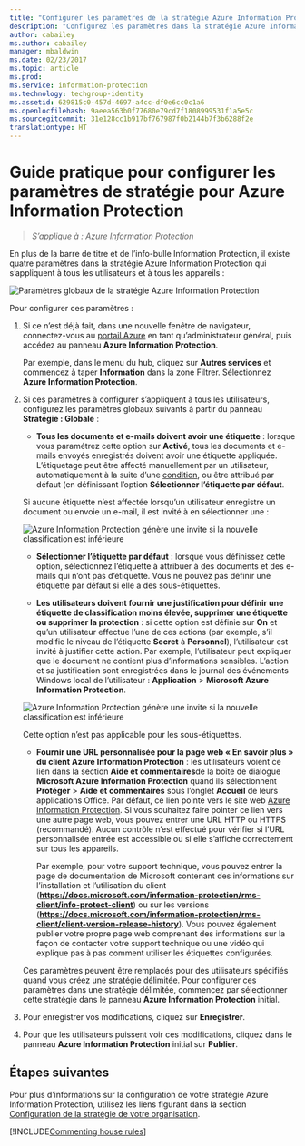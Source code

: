 ```yaml
---
title: "Configurer les paramètres de la stratégie Azure Information Protection"
description: "Configurez les paramètres dans la stratégie Azure Information Protection qui s’appliquent à tous les utilisateurs et à tous les appareils."
author: cabailey
ms.author: cabailey
manager: mbaldwin
ms.date: 02/23/2017
ms.topic: article
ms.prod: 
ms.service: information-protection
ms.technology: techgroup-identity
ms.assetid: 629815c0-457d-4697-a4cc-df0e6cc0c1a6
ms.openlocfilehash: 9aeea563b0f77680e79cd7f1808999531f1a5e5c
ms.sourcegitcommit: 31e128cc1b917bf767987f0b2144b7f3b6288f2e
translationtype: HT
---
```

# <a name="how-to-configure-the-policy-settings-for-azure-information-protection"></a>Guide pratique pour configurer les paramètres de stratégie pour Azure Information Protection

>*S’applique à : Azure Information Protection*

En plus de la barre de titre et de l’info-bulle Information Protection, il existe quatre paramètres dans la stratégie Azure Information Protection qui s’appliquent à tous les utilisateurs et à tous les appareils :

![Paramètres globaux de la stratégie Azure Information Protection](../media/info-protect-policy-settings.png)


Pour configurer ces paramètres :

1. Si ce n’est déjà fait, dans une nouvelle fenêtre de navigateur, connectez-vous au [portail Azure](https://portal.azure.com) en tant qu’administrateur général, puis accédez au panneau **Azure Information Protection**. 
    
    Par exemple, dans le menu du hub, cliquez sur **Autres services** et commencez à taper **Information** dans la zone Filtrer. Sélectionnez **Azure Information Protection**.

2. Si ces paramètres à configurer s’appliquent à tous les utilisateurs, configurez les paramètres globaux suivants à partir du panneau **Stratégie : Globale** :

    - **Tous les documents et e-mails doivent avoir une étiquette** : lorsque vous paramétrez cette option sur **Activé**, tous les documents et e-mails envoyés enregistrés doivent avoir une étiquette appliquée. L’étiquetage peut être affecté manuellement par un utilisateur, automatiquement à la suite d’une [condition](configure-policy-classification.md), ou être attribué par défaut (en définissant l’option **Sélectionner l’étiquette par défaut**. 

    Si aucune étiquette n’est affectée lorsqu’un utilisateur enregistre un document ou envoie un e-mail, il est invité à en sélectionner une :

    ![Azure Information Protection génère une invite si la nouvelle classification est inférieure](../media/info-protect-enforce-label.png)

    - **Sélectionner l’étiquette par défaut** : lorsque vous définissez cette option, sélectionnez l’étiquette à attribuer à des documents et des e-mails qui n’ont pas d’étiquette. Vous ne pouvez pas définir une étiquette par défaut si elle a des sous-étiquettes. 

    - **Les utilisateurs doivent fournir une justification pour définir une étiquette de classification moins élevée, supprimer une étiquette ou supprimer la protection** : si cette option est définie sur **On** et qu’un utilisateur effectue l’une de ces actions (par exemple, s’il modifie le niveau de l’étiquette **Secret** à **Personnel**), l’utilisateur est invité à justifier cette action. Par exemple, l’utilisateur peut expliquer que le document ne contient plus d’informations sensibles. L’action et sa justification sont enregistrées dans le journal des événements Windows local de l’utilisateur : **Application** > **Microsoft Azure Information Protection**.  

    ![Azure Information Protection génère une invite si la nouvelle classification est inférieure](../media/info-protect-lower-justification.png)

    Cette option n’est pas applicable pour les sous-étiquettes.

    - **Fournir une URL personnalisée pour la page web « En savoir plus » du client Azure Information Protection** : les utilisateurs voient ce lien dans la section **Aide et commentaires**de la boîte de dialogue **Microsoft Azure Information Protection** quand ils sélectionnent **Protéger** > **Aide et commentaires** sous l’onglet **Accueil** de leurs applications Office. Par défaut, ce lien pointe vers le site web [Azure Information Protection](https://www.microsoft.com/en-us/cloud-platform/azure-information-protection). Si vous souhaitez faire pointer ce lien vers une autre page web, vous pouvez entrer une URL HTTP ou HTTPS (recommandé). Aucun contrôle n’est effectué pour vérifier si l’URL personnalisée entrée est accessible ou si elle s’affiche correctement sur tous les appareils.
        
        Par exemple, pour votre support technique, vous pouvez entrer la page de documentation de Microsoft contenant des informations sur l’installation et l’utilisation du client (**https://docs.microsoft.com/information-protection/rms-client/info-protect-client**) ou sur les versions (**https://docs.microsoft.com/information-protection/rms-client/client-version-release-history**). Vous pouvez également publier votre propre page web comprenant des informations sur la façon de contacter votre support technique ou une vidéo qui explique pas à pas comment utiliser les étiquettes configurées.
        
     Ces paramètres peuvent être remplacés pour des utilisateurs spécifiés quand vous créez une [stratégie délimitée](configure-policy-scope.md). Pour configurer ces paramètres dans une stratégie délimitée, commencez par sélectionner cette stratégie dans le panneau **Azure Information Protection** initial.

3. Pour enregistrer vos modifications, cliquez sur **Enregistrer**.

4. Pour que les utilisateurs puissent voir ces modifications, cliquez dans le panneau **Azure Information Protection** initial sur **Publier**.

## <a name="next-steps"></a>Étapes suivantes

Pour plus d’informations sur la configuration de votre stratégie Azure Information Protection, utilisez les liens figurant dans la section [Configuration de la stratégie de votre organisation](configure-policy.md#configuring-your-organizations-policy).  

[!INCLUDE[Commenting house rules](../includes/houserules.md)]
